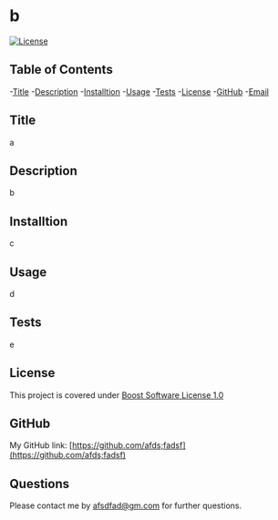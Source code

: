# b
[![License](https://img.shields.io/badge/License-Boost_1.0-lightblue.svg)](https://www.boost.org/LICENSE_1_0.txt)
## Table of Contents
  
  -[Title](#Title)
  -[Description](#Description)
  -[Installtion](#Installtion)
  -[Usage](#Usage)
  -[Tests](#Tests)
  -[License](#License)
  -[GitHub](#GitHub)
  -[Email](#Email)
  
  
## Title
a

## Description
b

## Installtion
c

## Usage
d

## Tests
e

## License
This project is covered under [Boost Software License 1.0](https://www.boost.org/LICENSE_1_0.txt)

## GitHub
My GitHub link: [https://github.com/afds;fadsf](https://github.com/afds;fadsf)         

## Questions
Please contact me by [afsdfad@gm.com](afsdfad@gm.com) for further questions. 


  

